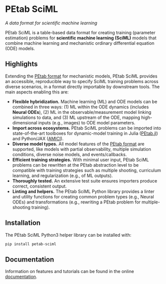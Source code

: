 # PEtab SciML
*A data format for scientific machine learning*

PEtab SciML is a table-based data format for creating training (parameter estimation)
problems for **scientific machine learning (SciML)** models that combine machine learning
and mechanistic ordinary differential equation (ODE) models.

## Highlights

Extending the [PEtab format](https://petab.readthedocs.io/) for mechanistic models,
PEtab SciML provides an accessible, reproducible way to specify SciML training problems
across diverse scenarios, in a format directly importable by downstream tools. The main
aspects enabling this are:

- **Flexible hybridization.** Machine learning (ML) and ODE models can be combined in three
  ways: (1) ML within the ODE dynamics (includes **Neural ODEs**), (2) ML in the
  observable/measurement model linking simulations to data, and (3) ML upstream of the ODE,
  mapping high-dimensional inputs (e.g., images) to ODE model parameters.
- **Import across ecosystems.** PEtab SciML problems can be imported into state-of-the-art
  toolboxes for dynamic-model training in Julia
  ([PEtab.jl](https://github.com/sebapersson/PEtab.jl)) and Python/JAX
  ([AMICI](https://github.com/AMICI-dev/AMICI)).
- **Diverse model types.** All model features of the
  [PEtab format](https://petab.readthedocs.io/) are supported, like models with partial
  observability, multiple simulation conditions, diverse noise models, and events/callbacks.
- **Efficient training strategies.** With minimal user input, PEtab SciML problems can be
  rewritten at the PEtab abstraction level to be compatible with training strategies such as
  multiple shooting, curriculum learning, and regularization (e.g., of ML outputs).
- **Thoroughly tested.** An extensive test suite ensures importers produce correct,
  consistent output.
- **Linting and helpers.** The PEtab SciML Python library provides a linter and utility
  functions for creating common problem types (e.g., Neural ODEs) and transformations (e.g.,
  rewriting a PEtab problem for multiple-shooting training).

## Installation

The PEtab SciML Python3 helper library can be installed with:

```bash
pip install petab-sciml
```

## Documentation

Information on features and tutorials can be found in the online [documentation](ADD).
